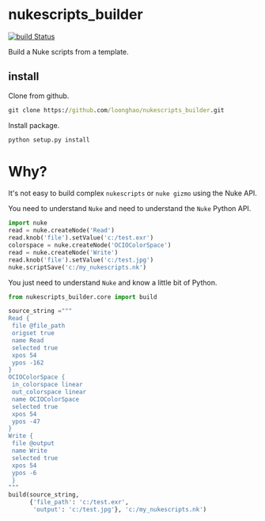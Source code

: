# nukescripts_builder
[![build Status](https://travis-ci.com/loonghao/nukescripts_builder.svg?branch=master)](https://travis-ci.com/loonghao/nukescripts_builder)

Build a Nuke scripts from a template.

install
-------
Clone from github.
```cmd
git clone https://github.com/loonghao/nukescripts_builder.git
```
Install package.
```cmd
python setup.py install
```

Why?
====
It's not easy to build complex `nukescripts` or `nuke gizmo` using the Nuke API.

You need to understand `Nuke` and need to understand the `Nuke` Python API.

```python
import nuke
read = nuke.createNode('Read')
read.knob('file').setValue('c:/test.exr')
colorspace = nuke.createNode('OCIOColorSpace')
read = nuke.createNode('Write')
read.knob('file').setValue('c:/test.jpg')
nuke.scriptSave('c:/my_nukescripts.nk')
```

You just need to understand `Nuke` and know a little bit of Python.

```python
from nukescripts_builder.core import build

source_string ="""
Read {
 file @file_path
 origset true
 name Read
 selected true
 xpos 54
 ypos -162
}
OCIOColorSpace {
 in_colorspace linear
 out_colorspace linear
 name OCIOColorSpace
 selected true
 xpos 54
 ypos -47
}
Write {
 file @output
 name Write
 selected true
 xpos 54
 ypos -6
 }
"""
build(source_string,
      {'file_path': 'c:/test.exr',
       'output': 'c:/test.jpg'}, 'c:/my_nukescripts.nk')
```
